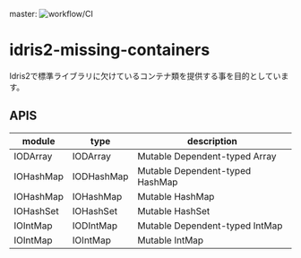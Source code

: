 master: ![workflow/CI](https://github.com/github/docs/actions/workflows/ci.yml/badge.svg?branch=master)

# idris2-missing-containers

Idris2で標準ライブラリに欠けているコンテナ類を提供する事を目的としています。

## APIS

| module    | type       | description                     |
|-----------|------------|---------------------------------|
| IODArray  | IODArray   | Mutable Dependent-typed Array   |
| IOHashMap | IODHashMap | Mutable Dependent-typed HashMap |
| IOHashMap | IOHashMap  | Mutable HashMap                 |
| IOHashSet | IOHashSet  | Mutable HashSet                 |
| IOIntMap  | IODIntMap  | Mutable Dependent-typed IntMap  |
| IOIntMap  | IOIntMap   | Mutable IntMap                  |


